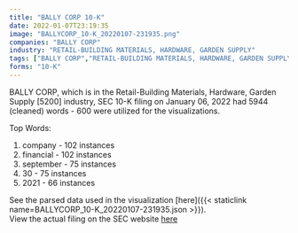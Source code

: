 ```yaml
---
title: "BALLY CORP 10-K"
date: 2022-01-07T23:19:35
image: "BALLYCORP_10-K_20220107-231935.png"
companies: "BALLY CORP"
industry: "RETAIL-BUILDING MATERIALS, HARDWARE, GARDEN SUPPLY"
tags: ["BALLY CORP","RETAIL-BUILDING MATERIALS, HARDWARE, GARDEN SUPPLY","01-06-2022","10-K"]
forms: "10-K"
---
```

BALLY CORP, which is in the Retail-Building Materials, Hardware, Garden Supply [5200] industry, SEC 10-K filing on January 06, 2022 had 5944 (cleaned) words - 600 were utilized for the visualizations.

Top Words:
1. company - 102 instances
2. financial - 102 instances
3. september - 75 instances
4. 30 - 75 instances
5. 2021 - 66 instances


See the parsed data used in the visualization [here]({{< staticlink name=BALLYCORP_10-K_20220107-231935.json >}}).  
View the actual filing on the SEC website [here](https://www.sec.gov/Archives/edgar/data/1591565/0001640334-22-000024.txt)
